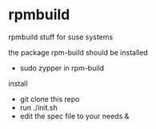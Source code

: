 # rpmbuild
rpmbuild stuff for suse systems

the package rpm-build should be installed
  - sudo zypper in rpm-build

install
  - git clone this repo
  - run ./init.sh
  - edit the spec file to your needs <user> & <filename>

